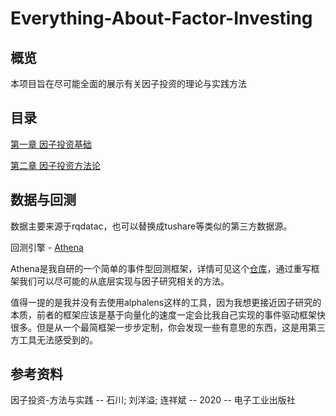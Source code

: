 # Everything-About-Factor-Investing

## 概览

本项目旨在尽可能全面的展示有关因子投资的理论与实践方法

## 目录

[第一章 因子投资基础]([1]因子投资基础.md)


[第二章 因子投资方法论]([2]因子投资方法论.md)

## 数据与回测

数据主要来源于rqdatac，也可以替换成tushare等类似的第三方数据源。

回测引擎 - [Athena](https://github.com/JL-ghcoder/Athena)

Athena是我自研的一个简单的事件型回测框架，详情可见这个[仓库](https://github.com/JL-ghcoder/Athena)，通过重写框架我们可以尽可能的从底层实现与因子研究相关的方法。

值得一提的是我并没有去使用alphalens这样的工具，因为我想更接近因子研究的本质，前者的框架应该是基于向量化的速度一定会比我自己实现的事件驱动框架快很多。但是从一个最简框架一步步定制，你会发现一些有意思的东西，这是用第三方工具无法感受到的。

## 参考资料

因子投资-方法与实践 -- 石川; 刘洋溢; 连祥斌 -- 2020 -- 电子工业出版社
